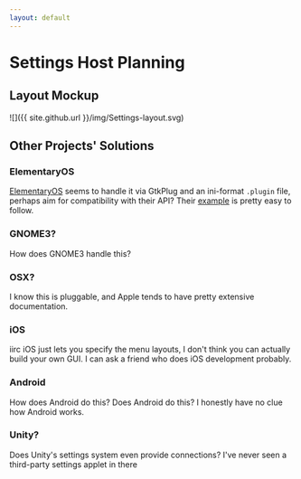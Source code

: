 ```yaml
---
layout: default
---
```


# Settings Host Planning

## Layout Mockup
![]({{ site.github.url }}/img/Settings-layout.svg)

## Other Projects' Solutions
### ElementaryOS
[ElementaryOS](http://launchpad.net/switchboard) seems to handle it via GtkPlug and an ini-format
`.plugin` file, perhaps aim for compatibility with their API?  Their
[example](https://code.launchpad.net/~xapantu/switchboard/plug-sample) is pretty easy to follow.

### GNOME3?
How does GNOME3 handle this?

### OSX?
I know this is pluggable, and Apple tends to have pretty extensive documentation.

### iOS
iirc iOS just lets you specify the menu layouts, I don't think you can actually build your own GUI.
I can ask a friend who does iOS development probably.

### Android
How does Android do this?  Does Android do this?  I honestly have no clue how Android works.

### Unity?
Does Unity's settings system even provide connections?  I've never seen a third-party settings
applet in there
